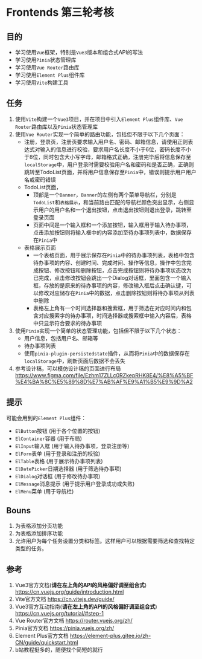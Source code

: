 # Frontends 第三轮考核

## 目的

- 学习使用`Vue`框架，特别是`Vue3`版本和组合式API的写法
- 学习使用`Pinia`状态管理库
- 学习使用`Vue Router`路由库
- 学习使用`Element Plus`组件库
- 学习使用`Vite`构建工具

## 任务

1. 使用`Vite`构建一个`Vue3`项目，并在项目中引入`Element Plus`组件库、`Vue Router`路由库以及`Pinia`状态管理库
2. 使用`Vue Router`实现一个简单的路由功能，包括但不限于以下几个页面：
   - 注册，登录页，注册页要求输入用户名、密码、邮箱信息，请使用正则表达式对输入的信息进行校验，要求用户名长度不小于6位，密码长度不小于8位，同时包含大小写字母，邮箱格式正确，注册完毕后将信息保存至`localStorage`中，用户登录时需要校验用户名和密码和是否正确，正确则跳转至TodoList页面，并将用户信息保存至`Pinia`中，错误则提示用户用户名或密码错误
   - TodoList页面，
      - 顶部是一个`Banner`，`Banner`的左侧有两个菜单导航栏，分别是`TodoList`和`表格展示`，和当前路由匹配的导航栏颜色突出显示，右侧显示用户的用户名和一个退出按钮，点击退出按钮则退出登录，跳转至登录页面
      - 页面中间是一个输入框和一个添加按钮，输入框用于输入待办事项，点击添加按钮则将输入框中的内容添加至待办事项列表中，数据保存在`Pinia`中
   - 表格展示页面
      - 一个表格页面，用于展示保存在`Pinia`中的待办事项列表，表格中包含待办事项的内容、创建时间、完成时间、操作等信息，操作中包含完成按钮、修改按钮和删除按钮，点击完成按钮则将待办事项状态改为已完成，点击修改按钮会跳出一个Dialog对话框，里面包含一个输入框，存放的是原来的待办事项的内容，修改输入框后点击确认键，可以修改对应储存在`Pinia`中的数据，点击删除按钮则将待办事项从列表中删除
      - 表格左上角有一个时间选择器和搜索框，用于筛选在对应时间内和包含对应搜索字的待办事项，时间选择器或搜索框中输入内容后，表格中只显示符合要求的待办事项
3. 使用`Pinia`实现一个简单的状态管理功能，包括但不限于以下几个状态：
   - 用户信息，包括用户名、邮箱等
   - 待办事项列表
   - 使用`pinia-plugin-persistedstate`插件，从而将`Pinia`中的数据保存在`localStorage`中，刷新页面后数据不会丢失
4. 参考设计稿，可以模仿设计稿的页面进行布局 https://www.figma.com/file/Ezhm17ZLLc0RZkepRHK8E4/%E8%A5%BF%E4%BA%8C%E5%89%8D%E7%AB%AF%E9%A1%B5%E9%9D%A2

## 提示
可能会用到的`Element Plus`组件：
- `ElButton`按钮 (用于各个位置的按钮)
- `ElContainer`容器 (用于布局)
- `ElInput`输入框 (用于输入待办事项，登录注册等)
- `ElForm`表单 (用于登录和注册的校验)
- `ElTable`表格 (用于展示待办事项列表)
- `ElDatePicker`日期选择器 (用于筛选待办事项)
- `ElDialog`对话框 (用于修改待办事项)
- `ElMessage`消息提示 (用于提示用户登录成功或失败)
- `ElMenu`菜单 (用于导航栏)


## Bouns
1. 为表格添加分页功能
2. 为表格添加排序功能
3. 允许用户为每个任务设置分类和标签。这样用户可以根据需要筛选和查找特定类型的任务。


## 参考
1. Vue3官方文档(**请在左上角的API的风格偏好调至组合式**) https://cn.vuejs.org/guide/introduction.html
2. Vite官方文档 https://cn.vitejs.dev/guide/
3. Vue3官方互动指南(**请在左上角的API的风格偏好调至组合式**)  https://cn.vuejs.org/tutorial/#step-1
4. Vue Router官方文档 https://router.vuejs.org/zh/
5. Pinia官方文档 https://pinia.vuejs.org/zh/
6. Element Plus官方文档 https://element-plus.gitee.io/zh-CN/guide/quickstart.html
7. b站教程挺多的，随便找个简短的就行